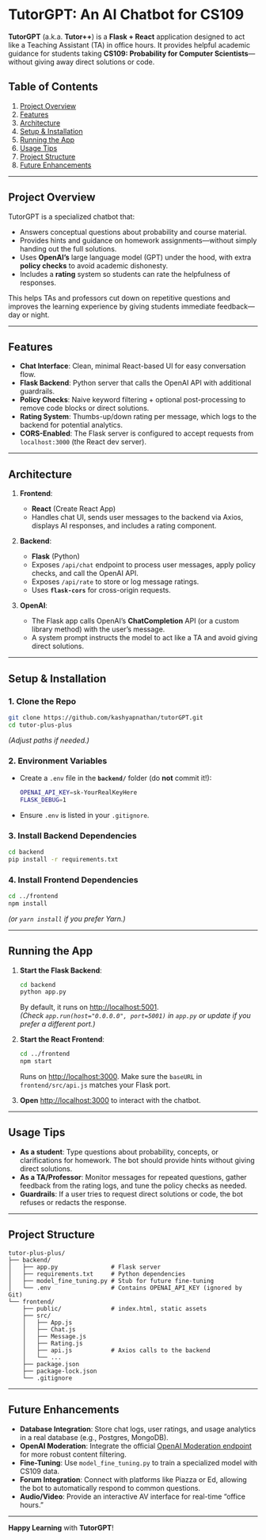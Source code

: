 # TutorGPT: An AI Chatbot for CS109

**TutorGPT** (a.k.a. **Tutor++**) is a **Flask + React** application designed to act like a Teaching Assistant (TA) in office hours. It provides helpful academic guidance for students taking **CS109: Probability for Computer Scientists**—without giving away direct solutions or code.

## Table of Contents

1. [Project Overview](#project-overview)  
2. [Features](#features)  
3. [Architecture](#architecture)  
4. [Setup & Installation](#setup--installation)  
5. [Running the App](#running-the-app)  
6. [Usage Tips](#usage-tips)  
7. [Project Structure](#project-structure)  
8. [Future Enhancements](#future-enhancements)  

---

## Project Overview

TutorGPT is a specialized chatbot that:
- Answers conceptual questions about probability and course material.
- Provides hints and guidance on homework assignments—without simply handing out the full solutions.
- Uses **OpenAI’s** large language model (GPT) under the hood, with extra **policy checks** to avoid academic dishonesty.
- Includes a **rating** system so students can rate the helpfulness of responses.

This helps TAs and professors cut down on repetitive questions and improves the learning experience by giving students immediate feedback—day or night.

---

## Features

- **Chat Interface**: Clean, minimal React-based UI for easy conversation flow.  
- **Flask Backend**: Python server that calls the OpenAI API with additional guardrails.  
- **Policy Checks**: Naive keyword filtering + optional post-processing to remove code blocks or direct solutions.  
- **Rating System**: Thumbs-up/down rating per message, which logs to the backend for potential analytics.  
- **CORS-Enabled**: The Flask server is configured to accept requests from `localhost:3000` (the React dev server).

---

## Architecture

1. **Frontend**:  
   - **React** (Create React App)  
   - Handles chat UI, sends user messages to the backend via Axios, displays AI responses, and includes a rating component.

2. **Backend**:  
   - **Flask** (Python)  
   - Exposes `/api/chat` endpoint to process user messages, apply policy checks, and call the OpenAI API.  
   - Exposes `/api/rate` to store or log message ratings.  
   - Uses **`flask-cors`** for cross-origin requests.

3. **OpenAI**:  
   - The Flask app calls OpenAI’s **ChatCompletion** API (or a custom library method) with the user’s message.  
   - A system prompt instructs the model to act like a TA and avoid giving direct solutions.

---

## Setup & Installation

### 1. Clone the Repo

```bash
git clone https://github.com/kashyapnathan/tutorGPT.git
cd tutor-plus-plus
```

*(Adjust paths if needed.)*

### 2. Environment Variables

- Create a `.env` file in the **`backend/`** folder (do **not** commit it!):
  ```bash
  OPENAI_API_KEY=sk-YourRealKeyHere
  FLASK_DEBUG=1
  ```
- Ensure `.env` is listed in your `.gitignore`.

### 3. Install Backend Dependencies

```bash
cd backend
pip install -r requirements.txt
```

### 4. Install Frontend Dependencies

```bash
cd ../frontend
npm install
```

*(or `yarn install` if you prefer Yarn.)*

---

## Running the App

1. **Start the Flask Backend**:
   ```bash
   cd backend
   python app.py
   ```
   By default, it runs on [http://localhost:5001](http://localhost:5001).  
   *(Check `app.run(host="0.0.0.0", port=5001)` in `app.py` or update if you prefer a different port.)*

2. **Start the React Frontend**:
   ```bash
   cd ../frontend
   npm start
   ```
   Runs on [http://localhost:3000](http://localhost:3000). Make sure the `baseURL` in `frontend/src/api.js` matches your Flask port.

3. **Open** [http://localhost:3000](http://localhost:3000) to interact with the chatbot.

---

## Usage Tips

- **As a student**: Type questions about probability, concepts, or clarifications for homework. The bot should provide hints without giving direct solutions.  
- **As a TA/Professor**: Monitor messages for repeated questions, gather feedback from the rating logs, and tune the policy checks as needed.  
- **Guardrails**: If a user tries to request direct solutions or code, the bot refuses or redacts the response.  

---

## Project Structure

```
tutor-plus-plus/
├── backend/
│   ├── app.py               # Flask server
│   ├── requirements.txt     # Python dependencies
│   ├── model_fine_tuning.py # Stub for future fine-tuning
│   └── .env                 # Contains OPENAI_API_KEY (ignored by Git)
└── frontend/
    ├── public/              # index.html, static assets
    ├── src/
    │   ├── App.js
    │   ├── Chat.js
    │   ├── Message.js
    │   ├── Rating.js
    │   ├── api.js           # Axios calls to the backend
    │   └── ...
    ├── package.json
    ├── package-lock.json
    └── .gitignore
```

---

## Future Enhancements

- **Database Integration**: Store chat logs, user ratings, and usage analytics in a real database (e.g., Postgres, MongoDB).  
- **OpenAI Moderation**: Integrate the official [OpenAI Moderation endpoint](https://platform.openai.com/docs/guides/moderation) for more robust content filtering.  
- **Fine-Tuning**: Use `model_fine_tuning.py` to train a specialized model with CS109 data.  
- **Forum Integration**: Connect with platforms like Piazza or Ed, allowing the bot to automatically respond to common questions.  
- **Audio/Video**: Provide an interactive AV interface for real-time “office hours.”

---

**Happy Learning** with **TutorGPT**!  
